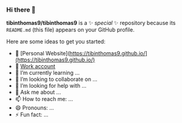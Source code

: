 ### Hi there 👋


**tibinthomas9/tibinthomas9** is a ✨ _special_ ✨ repository because its `README.md` (this file) appears on your GitHub profile.

Here are some ideas to get you started:

- 🔭  [Personal Website](https://tibinthomas9.github.io/](https://tibinthomas9.github.io/) 
- 🔭  [Work account](https://github.com/experion-tibin) 
- 🌱 I’m currently learning ...
- 👯 I’m looking to collaborate on ...
- 🤔 I’m looking for help with ...
- 💬 Ask me about ...
- 📫 How to reach me: ...
- 😄 Pronouns: ...
- ⚡ Fun fact: ...


